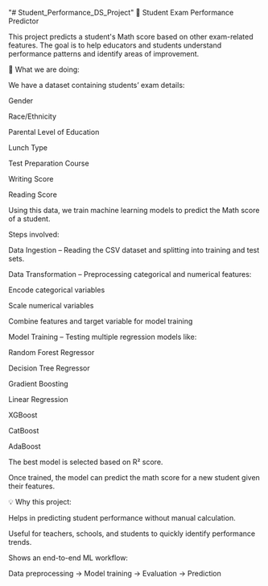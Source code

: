 "# Student_Performance_DS_Project" 
🎯 Student Exam Performance Predictor

This project predicts a student's Math score based on other exam-related features. The goal is to help educators and students understand performance patterns and identify areas of improvement.

🔹 What we are doing:

We have a dataset containing students’ exam details:

Gender

Race/Ethnicity

Parental Level of Education

Lunch Type

Test Preparation Course

Writing Score

Reading Score

Using this data, we train machine learning models to predict the Math score of a student.

Steps involved:

Data Ingestion – Reading the CSV dataset and splitting into training and test sets.

Data Transformation – Preprocessing categorical and numerical features:

Encode categorical variables

Scale numerical variables

Combine features and target variable for model training

Model Training – Testing multiple regression models like:

Random Forest Regressor

Decision Tree Regressor

Gradient Boosting

Linear Regression

XGBoost

CatBoost

AdaBoost

The best model is selected based on R² score.

Once trained, the model can predict the math score for a new student given their features.

💡 Why this project:

Helps in predicting student performance without manual calculation.

Useful for teachers, schools, and students to quickly identify performance trends.

Shows an end-to-end ML workflow:

Data preprocessing → Model training → Evaluation → Prediction
